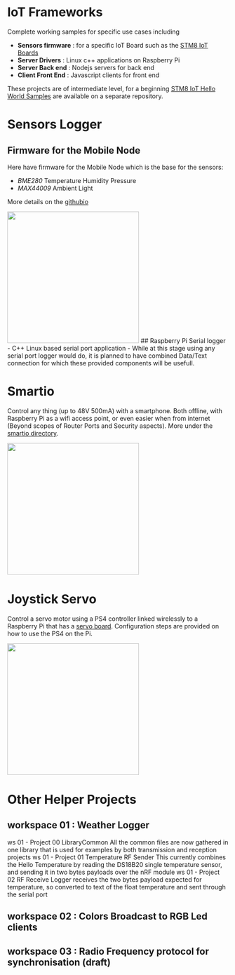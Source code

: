 # IoT Frameworks
Complete working samples for specific use cases including
- **Sensors firmware** : for a specific IoT Board such as the [STM8 IoT Boards](https://github.com/wassfila/STM8_IoT_Boards)
- **Server Drivers** : Linux c++ applications on Raspberry Pi
- **Server Back end** : Nodejs servers for back end
- **Client Front End** : Javascript clients for front end

These projects are of intermediate level, for a beginning [STM8 IoT Hello World Samples](https://github.com/wassfila/STM8_IoT_HelloWorld) are available on a separate repository.

# Sensors Logger
## Firmware for the Mobile Node
Here have firmware for the Mobile Node which is the base for the sensors:
 - *BME280* Temperature Humidity Pressure
 - *MAX44009* Ambient Light
 
More details on the [githubio](https://wassfila.github.io/#P2)

<img src="https://github.com/wassfila/IoT_Frameworks/blob/master/sensors_logger/IoT_Node_Mobile_v2.JPG" height=300>
## Raspberry Pi Serial logger
 - C++ Linux based serial port application
 - While at this stage using any serial port logger would do, it is planned to have combined Data/Text connection for which these provided components will be usefull.

# Smartio
Control any thing (up to 48V 500mA) with a smartphone. Both offline, with Raspberry Pi as a wifi access point, or even easier when from internet (Beyond scopes of Router Ports and Security aspects).
More under the [smartio directory](https://github.com/wassfila/IoT_Frameworks/tree/master/smartio).

<img src="https://github.com/wassfila/IoT_Frameworks/blob/master/smartio/WebIO.jpg" height=300>

# Joystick Servo
Control a servo motor using a PS4 controller linked wirelessly to a Raspberry Pi that has a [servo board](https://github.com/wassfila/STM8_IoT_Boards/tree/master/ServoMotors_Controller).
Configuration steps are provided on how to use the PS4 on the Pi.

<img src="https://github.com/wassfila/IoT_Frameworks/blob/master/joystick_servo/ServoController.JPG" height=300>

# Other Helper Projects
## workspace 01 : Weather Logger
ws 01 - Project 00 LibraryCommon	All the common files are now gathered in one library that is used for examples by both transmission and reception projects
ws 01 - Project 01 Temperature RF Sender	This currently combines the Hello Temperature by reading the DS18B20 single temperature sensor, and sending it in two bytes payloads over the nRF module
ws 01 - Project 02 RF Receive Logger	receives the two bytes payload expected for temperature, so converted to text of the float temperature and sent through the serial port
## workspace 02 : Colors Broadcast to RGB Led clients
## workspace 03 : Radio Frequency protocol for synchronisation (draft)
